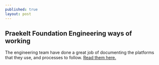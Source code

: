 ```yaml
---
published: true
layout: post
---
```




## Praekelt Foundation Engineering ways of working

The engineering team have done a great job of documenting the platforms that they use, and processes to follow. [Read them here.](http://ways-of-working.readthedocs.org/en/latest/)
